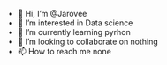 - 👋 Hi, I’m @Jarovee
- 👀 I’m interested in Data science
- 🌱 I’m currently learning pyrhon
- 💞️ I’m looking to collaborate on nothing
- 📫 How to reach me none

<!---
Jarovee/Jarovee is a ✨ special ✨ repository because its `README.md` (this file) appears on your GitHub profile.
You can click the Preview link to take a look at your changes.
--->
